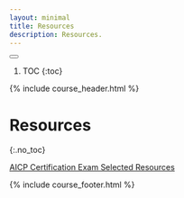 ```yaml
---
layout: minimal
title: Resources
description: Resources.
---
```


<button id="toc-toggle"><i class="fa-solid fa-bars"></i></button>
1. TOC
{:toc}

{% include course_header.html %}
# Resources
{:.no_toc}

[AICP Certification Exam Selected Resources](https://www.planning.org/certification/examprep/selectedreading/)


 
{% include course_footer.html %}
